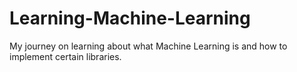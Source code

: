 # Learning-Machine-Learning
My journey on learning about what Machine Learning is and how to implement certain libraries.
